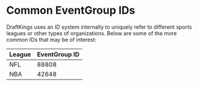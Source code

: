 # Common EventGroup IDs
DraftKings uses an ID system internally to uniquely refer to different sports leagues or other types of organizations. Below are some of the more common IDs that may be of interest:

| League | EventGroup ID |
| ------ | ------------- |
| NFL | 88808 |
| NBA | 42648 |